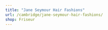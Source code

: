 ```yaml
---
title: "Jane Seymour Hair Fashions"
url: /cambridge/jane-seymour-hair-fashions/
shop: Friseur
---
```

